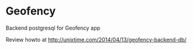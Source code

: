 Geofency
========

Backend postgresql for Geofency app

Review howto at http://unixtime.com/2014/04/13/geofency-backend-db/
